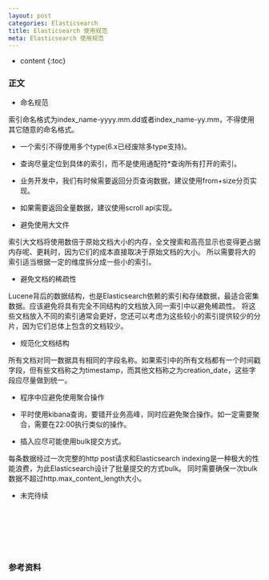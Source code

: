 ```yaml
---
layout: post
categories: Elasticsearch
title: Elasticsearch 使用规范
meta: Elasticsearch 使用规范
---
```

* content
{:toc}

### 正文

* 命名规范 

索引命名格式为index_name-yyyy.mm.dd或者index_name-yy.mm，不得使用其它随意的命名格式。

* 一个索引不得使用多个type(6.x已经废除多type支持)。
  
* 查询尽量定位到具体的索引，而不是使用通配符*查询所有打开的索引。
  
* 业务开发中，我们有时候需要返回分页查询数据，建议使用from+size分页实现。
  
* 如果需要返回全量数据，建议使用scroll api实现。
  
* 避免使用大文件

索引大文档将使用数倍于原始文档大小的内存，全文搜索和高亮显示也变得更占据内存呢、更耗时，因为它们的成本直接取决于原始文档的大小。
所以需要将大的索引适当根据一定的维度拆分成一些小的索引。

* 避免文档的稀疏性

Lucene背后的数据结构，也是Elasticsearch依赖的索引和存储数据，最适合密集数据。应该避免将具有完全不同结构的文档放入同一索引中以避免稀疏性。 
将这些文档放入不同的索引通常会更好，您还可以考虑为这些较小的索引提供较少的分片，因为它们总体上包含的文档较少。

* 规范化文档结构

所有文档对同一数据具有相同的字段名称。如果索引中的所有文档都有一个时间戳字段，但有些文档称之为timestamp，而其他文档称之为creation_date，这些字段应尽量做到统一。

* 程序中应避免使用聚合操作

* 平时使用kibana查询，要错开业务高峰，同时应避免聚合操作。如一定需要聚合，需要在22:00执行类似的操作。

* 插入应尽可能使用bulk提交方式。

每条数据经过一次完整的http post请求和Elasticsearch indexing是一种极大的性能浪费，为此Elasticsearch设计了批量提交的方式bulk。
同时需要确保一次bulk数据不超过http.max_content_length大小。

* 未完待续

<br/><br/><br/><br/><br/>
### 参考资料


